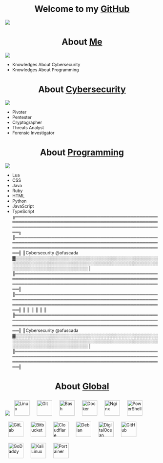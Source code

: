 <h1 align="center">Welcome to my <a href="https://github.com/ofuscada/">GitHub</a></h1>
<img src="https://media.discordapp.net/attachments/1156671242879914065/1212749939978018876/nightascii.gif?ex=65f2f865&is=65e08365&hm=7fb3bc70248cb75b91e220bbfdf23c506b83973bc69c0bd8c4d593d75891e0cd&=">


<h1 align="center">About <a href="https://github.com/ofuscada/">Me</a></h1>
</div>

<img src="https://media.discordapp.net/attachments/1156671242879914065/1212173529056022528/black_grim_1.gif?ex=65f0df92&is=65de6a92&hm=ad15e4b2cea9c3263fc958319214fb2f2515675be8a42a6c214ed23e9131d790&=">

- Knowledges About Cybersecurity      
- Knowledges About Programming     
</div>
</div>
</div>

<h1 align="center">About <a href="https://www.kali.org/">Cybersecurity</a></h1>
</div>
<img src="https://media.discordapp.net/attachments/1156671242879914065/1212748981747322890/black_bolt.gif?ex=65f2f781&is=65e08281&hm=a038283f4f44819485b34deaf38157d75bdbf11e9ea2d353e34bbbb23547a3b9&=">

- Pivoter     
- Pentester     
- Cryptographer    
- Threats Analyst     
- Forensic Investigator     

<h1 align="center">About <a href="https://code.visualstudio.com/">Programming</a></h1>
</div>
<img src="https://media.discordapp.net/attachments/1156671242879914065/1212175823021412352/black_bats.gif?ex=65f0e1b5&is=65de6cb5&hm=12965bfed40d6eb682532e66ee7524c165dfce4610a86e644e4e98111129b298&=">

- Lua     
- CSS     
- Java     
- Ruby     
- HTML     
- Python     
- JavaScript     
- TypeScript    
╔═════════════════════════════════════════════════════════════════════════════════════════════════════════════════════════════════════════════════╗ 
╠═════════════════════════════════════════════════════════════════════════════════════════════════════════════════════════════════════════════════╣
║Cybersecurity @ofuscada ▓░░░░░░░░░░░░░░░░░░░░░░░░░░░░░░░░░░░░░░░░░░░░░░░░░░░░░░░░░░░░░░░░░░░░░░░░░░░░░░░░░░░░░░░░░░░░░░░░░░░░░░░░░░░░░░░░░░░░░░░░║
╠═════════════════════════════════════════════════════════════════════════════════════════════════════════════════════════════════════════════════╣
╠═════════════════════════════════════════════════════════════════════════════════════════════════════════════════════════════════════════════════╣
║                                                                                                                                                 ║
║                                                                                                                                                 ║
║                                                                                                                                                 ║
╠═════════════════════════════════════════════════════════════════════════════════════════════════════════════════════════════════════════════════╣
║Cybersecurity @ofuscada ▓░░░░░░░░░░░░░░░░░░░░░░░░░░░░░░░░░░░░░░░░░░░░░░░░░░░░░░░░░░░░░░░░░░░░░░░░░░░░░░░░░░░░░░░░░░░░░░░░░░░░░░░░░░░░░░░░░░░░░░░░║
╠═════════════════════════════════════════════════════════════════════════════════════════════════════════════════════════════════════════════════╣
</div>



<h1 align="center">About <a href="https://github.com/ofuscada/">Global</a></h1>
<img src="https://media.discordapp.net/attachments/1156671242879914065/1212176057164238888/b_planeta.gif?ex=65f0e1ed&is=65de6ced&hm=527ce5a561c0c318810f3967789cd4d796ddabf0f9596ac2ac54430c4368c4e8&=">

</div>
<a href="https://www.linux.org/" target="_blank"><img style="margin: 10px" src="https://profilinator.rishav.dev/skills-assets/linux-original.svg" alt="Linux" height="50" /></a>  
<a href="https://github.com/" target="_blank"><img style="margin: 10px" src="https://profilinator.rishav.dev/skills-assets/git-scm-icon.svg" alt="Git" height="50" /></a>  
<a href="https://www.gnu.org/software/bash/" target="_blank"><img style="margin: 10px" src="https://profilinator.rishav.dev/skills-assets/gnu_bash-icon.svg" alt="Bash" height="50" /></a>  
<a href="https://www.docker.com/" target="_blank"><img style="margin: 10px" src="https://profilinator.rishav.dev/skills-assets/docker-original-wordmark.svg" alt="Docker" height="50" /></a>  
<a href="https://www.nginx.com/" target="_blank"><img style="margin: 10px" src="https://profilinator.rishav.dev/skills-assets/nginx-original.svg" alt="Nginx" height="50" /></a>  
<a href="https://docs.microsoft.com/en-us/powershell/" target="_blank"><img style="margin: 10px" src="https://profilinator.rishav.dev/skills-assets/powershell.png" alt="PowerShell" height="50" /></a>  
<a href="https://about.gitlab.com/" target="_blank"><img style="margin: 10px" src="https://profilinator.rishav.dev/skills-assets/gitlab.svg" alt="GitLab" height="50" /></a>  
<a href="https://www.Bitbucket.com/" target="_blank"><img style="margin: 10px" src="https://cdn.simpleicons.org/Bitbucket/#0052CC" alt="Bitbucket" height="50" /></a>
<a href="https://www.Cloudflare.com/" target="_blank"><img style="margin: 10px" src="https://cdn.simpleicons.org/Cloudflare/#F38020" alt="Cloudflare" height="50" /></a>
<a href="https://www.Debian.com/" target="_blank"><img style="margin: 10px" src="https://cdn.simpleicons.org/Debian/#A81D33" alt="Debian" height="50" /></a>
<a href="https://www.DigitalOcean.com/" target="_blank"><img style="margin: 10px" src="https://cdn.simpleicons.org/DigitalOcean/#0080FF" alt="DigitalOcean" height="50" /></a>
<a href="https://www.GitHub.com/" target="_blank"><img style="margin: 10px" src="https://cdn.simpleicons.org/GitHub/#181717" alt="GitHub" height="50" /></a>
<a href="https://www.GoDaddy.com/" target="_blank"><img style="margin: 10px" src="https://cdn.simpleicons.org/GoDaddy/#1BDBDB" alt="GoDaddy" height="50" /></a>
<a href="https://www.kali.org/" target="_blank"><img style="margin: 10px" src="https://cdn.simpleicons.org/kalilinux/#557C94" alt="Kali Linux" height="50" /></a>
<a href="https://www.Portainer.io/" target="_blank"><img style="margin: 10px" src="https://cdn.simpleicons.org/Portainer/#13BEF9" alt="Portainer" height="50" /></a>


